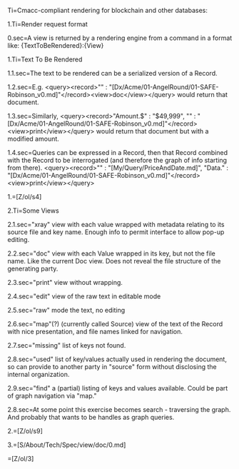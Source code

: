 Ti=Cmacc-compliant rendering for blockchain and other databases:  

1.Ti=Render request format

0.sec=A view is returned by a rendering engine from a command in a format like: {TextToBeRendered}:{View}

1.Ti=Text To Be Rendered

1.1.sec=The text to be rendered can be a serialized version of a Record.

1.2.sec=E.g. &lt;query>&lt;record>"" : "[Dx/Acme/01-AngelRound/01-SAFE-Robinson_v0.md]"&lt;/record>&lt;view>doc&lt;/view>&lt;/query> would return that document.  

1.3.sec=Similarly, &lt;query>&lt;record>"Amount.$" : "$49,999", "" : "[Dx/Acme/01-AngelRound/01-SAFE-Robinson_v0.md]"&lt;/record>&lt;view>print&lt;/view>&lt;/query> would return that document but with a modified amount.  

1.4.sec=Queries can be expressed in a Record, then that Record combined with the Record  to be interrogated (and therefore the graph of info starting from there).  &lt;query>&lt;record>"" : "[My/Query/PriceAndDate.md]", "Data." : "[Dx/Acme/01-AngelRound/01-SAFE-Robinson_v0.md]"&lt;/record> &lt;view>print&lt;/view>&lt;/query>

1.=[Z/ol/s4]

2.Ti=Some Views

2.1.sec="xray" view with each value wrapped with metadata relating to its source file and key name.  Enough info to permit interface to allow pop-up editing.

2.2.sec="doc" view with each Value wrapped in its key, but not the file name.  Like the current Doc view.  Does not reveal the file structure of the generating party. 

2.3.sec="print" view without wrapping.

2.4.sec="edit" view of the raw text in editable mode

2.5.sec="raw" mode the text, no editing

2.6.sec="map"(?) (currently called Source) view of the text of the Record with nice presentation, and file names linked for navigation.

2.7.sec="missing" list of keys not found.

2.8.sec="used" list of key/values actually used in rendering the document, so can provide to another party in "source" form without disclosing the internal organization.

2.9.sec="find"  a (partial) listing of keys and values available.  Could be part of graph navigation via "map."  

2.8.sec=At some point this exercise becomes search - traversing the graph.  And probably that wants to be handles as graph queries.    

2.=[Z/ol/s9]

3.=[S/About/Tech/Spec/view/doc/0.md]

=[Z/ol/3]